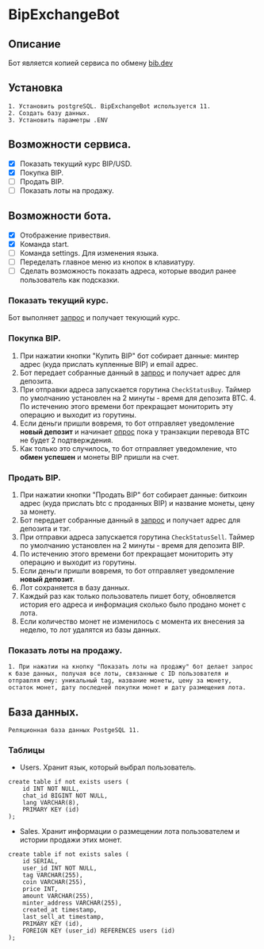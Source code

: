 # BipExchangeBot

## Описание

Бот является копией сервиса по обмену [bib.dev](https://bip.dev/ "bib.dev")

## Установка

    1. Установить postgreSQL. BipExchangeBot используется 11.
    2. Создать базу данных.
    3. Установить параметры .ENV

## Возможности сервиса.

- [x] Показать текущий курс BIP/USD.
- [x] Покупка BIP. 
- [ ] Продать BIP.
- [ ] Показать лоты на продажу.

## Возможности бота.

- [x] Отображение привествия.
- [x] Команда start.
- [ ] Команда settings. Для изменения языка.
- [ ] Переделать главное меню из кнопок в клавиатуру.
- [ ] Сделать возможность показать адреса, которые вводил ранее пользователь как подсказки.

### Показать текущий курс.

Бот выполняет [запрос]( https://minterteam.github.io/bipdev-docs/#tag/Price/ "link title") и получает текующий курс.

### Покупка BIP.

 1. При нажатии кнопки "Купить BIP" бот собирает данные: минтер адрес (куда прислать купленные BIP) и email адрес.
 2. Бот передает собранные данный в [запрос](https://minterteam.github.io/bipdev-docs/#tag/Price) и получает адрес для депозита.
 3. При отправки адреса запускается горутина `CheckStatusBuy`. Таймер по умолчанию установлен на 2 минуты - время для депозита BTC. 	     4. По истечению этого времени бот прекращает мониторить эту операцию и выходит из горутины.
 5. Если деньги пришли вовремя, то бот отправляет уведомление **новый депозит** и начинает [опрос](https://minterteam.github.io/bipdev-docs/#operation/getBitcoinAddressStatus) пока у транзакции перевода BTC не будет 2 подтверждения. 
 6. Как только это случилось, то бот отправляет уведомление, что **обмен успешен** и монеты BIP пришли на счет.

### Продать BIP.

   1. При нажатии кнопки "Продать BIP" бот собирает данные: биткоин адрес (куда прислать btc с проданных BIP) и название монеты, цену за монету.
   2. Бот передает собранные данный в [запрос](https://minterteam.github.io/bipdev-docs/#operation/getMinterDepositAddress) и получает адрес для депозита и тэг.
   3. При отправки адреса запускается горутина `CheckStatusSell`. Таймер по умолчанию установлен на 2 минуты - время для депозита BIP.     
   4. По истечению этого времени бот прекращает мониторить эту операцию и выходит из горутины.
   5. Если деньги пришли вовремя, то бот отправляет уведомление **новый депозит**.
   6. Лот сохраняется в базу данных.
   7. Каждый раз как только пользователь пишет боту, обновляется история его адреса и информация сколько было продано монет с лота. 
   8. Если количество монет не изменилось с момента их внесения за неделю, то лот удалятся из базы данных.

### Показать лоты на продажу.

    1. При нажатии на кнопку "Показать лоты на продажу" бот делает запрос к базе данных, получая все лоты, связанные с ID пользователя и отправляя ему: уникальный tag, название монеты, цену за монету, остаток монет, дату последней покупки монет и дату размещения лота.

## База данных.

    Реляционная база данных PostgeSQL 11. 

### Таблицы

- Users. Хранит язык, который выбрал пользователь.
```
create table if not exists users (
	id INT NOT NULL,
   	chat_id BIGINT NOT NULL,
   	lang VARCHAR(8),
   	PRIMARY KEY (id)
);
```
- Sales. Хранит информации о размещении лота пользователем и истории продажи этих монет.
```
create table if not exists sales (
	id SERIAL,
	user_id INT NOT NULL,
	tag VARCHAR(255),
	coin VARCHAR(255),
	price INT,
	amount VARCHAR(255),
	minter_address VARCHAR(255),
	created_at timestamp,
	last_sell_at timestamp,
	PRIMARY KEY (id),
	FOREIGN KEY (user_id) REFERENCES users (id)
); 
```
